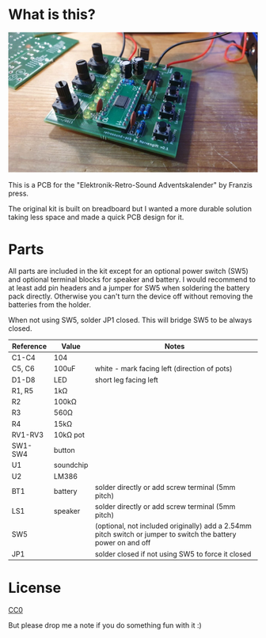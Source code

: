 # What is this?

![Photo of the full assembly](/photo.jpg)

This is a PCB for the "Elektronik-Retro-Sound Adventskalender" by Franzis press.

The original kit is built on breadboard but I wanted a more durable solution taking less space and made a quick PCB design for it.

# Parts

All parts are included in the kit except for an optional power switch (SW5) and optional terminal blocks for speaker and battery. I would recommend to at least add pin headers and a jumper for SW5 when soldering the battery pack directly. Otherwise you can't turn the device off without removing the batteries from the holder.

When not using SW5, solder JP1 closed. This will bridge SW5 to be always closed.

| Reference | Value     | Notes                                             |
| --------- | --------- | ------------------------------------------------- |
| C1-C4     | 104       |                                                   |
| C5, C6    | 100uF     | white - mark facing left (direction of pots)      |
| D1-D8     | LED       | short leg facing left                             |
| R1, R5    | 1kΩ       |                                                   |
| R2        | 100kΩ     |                                                   |
| R3        | 560Ω      |                                                   |
| R4        | 15kΩ      |                                                   |
| RV1-RV3   | 10kΩ pot  |                                                   |
| SW1-SW4   | button    |                                                   |
| U1        | soundchip |                                                   |
| U2        | LM386     |                                                   |
| BT1       | battery   | solder directly or add screw terminal (5mm pitch) |
| LS1       | speaker   | solder directly or add screw terminal (5mm pitch) |
| SW5       |           | (optional, not included originally) add a 2.54mm pitch switch or jumper to switch the battery power on and off |
| JP1       |           | solder closed if not using SW5 to force it closed |

# License

[CC0](https://creativecommons.org/share-your-work/public-domain/cc0/)

But please drop me a note if you do something fun with it :)
